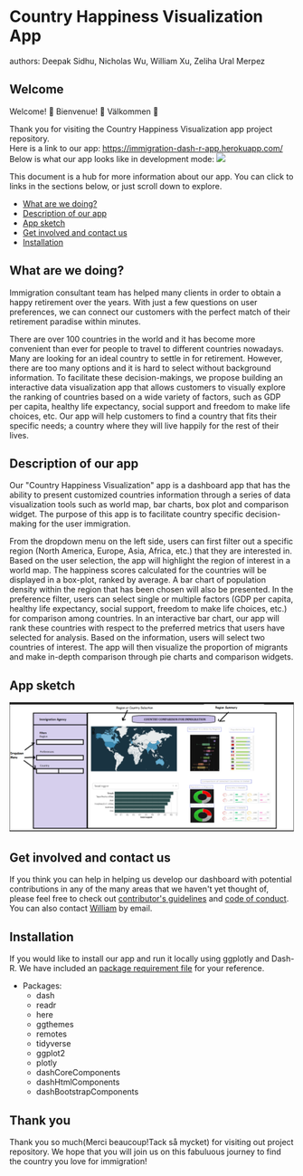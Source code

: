 # Country Happiness Visualization App

authors: Deepak Sidhu, Nicholas Wu, William Xu, Zeliha Ural Merpez

## Welcome
Welcome! 🎉  Bienvenue! 🎈 Välkommen 👋

Thank you for visiting the Country Happiness Visualization app project repository. 
<br> Here is a link to our app: https://immigration-dash-r-app.herokuapp.com/
<br> Below is what our app looks like in development mode:
<img src="images/happinessapp.gif" />


This document is a hub for more information about our app. You can click to links in the sections below, or just scroll down to explore.
* [What are we doing?](#what-are-we-doing)
* [Description of our app](#description-of-our-app)
* [App sketch](#app-sketch)
* [Get involved and contact us](#get-involved-and-contact-us)
* [Installation](#installation)

## What are we doing?
Immigration consultant team has helped many clients in order to obtain a happy retirement over the years. With just a few questions on user preferences, we can connect our customers with the perfect match of their retirement paradise within minutes.

There are over 100 countries in the world and it has become more convenient than ever for people to travel to different countries nowadays. Many are looking for an ideal country to settle in for retirement. However, there are too many options and it is hard to select without background information. To facilitate these decision-makings, we propose building an interactive data visualization app that allows customers to visually explore the ranking of countries based on a wide variety of factors, such as GDP per capita, healthy life expectancy, social support and freedom to make life choices, etc. Our app will help customers to find a country that fits their specific needs; a country where they will live happily for the rest of their lives.


## Description of our app
Our "Country Happiness Visualization" app is a dashboard app that has the ability to present customized countries information through a series of data visualization tools such as world map, bar charts, box plot and comparison widget. The purpose of this app is to facilitate country specific decision-making for the user immigration. 

From the dropdown menu on the left side, users can first filter out a specific region (North America, Europe, Asia, Africa, etc.) that they are interested in. Based on the user selection, the app will highlight the region of interest in a world map. The happiness scores calculated for the countries will be displayed in a box-plot, ranked by average. A bar chart of population density within the region that has been chosen will also be presented. In the preference filter, users can select single or multiple factors (GDP per capita, healthy life expectancy, social support, freedom to make life choices, etc.) for comparison among countries. In an interactive bar chart, our app will rank these countries with respect to the preferred metrics that users have selected for analysis. Based on the information, users will select two countries of interest. The app will then visualize the proportion of migrants and make in-depth comparison through pie charts and comparison widgets.

## App sketch
<img src="images/sketch.png" />

## Get involved and contact us
If you think you can help in helping us develop our dashboard with potential contributions in any of the many areas that we haven't yet thought of, please feel free to check out [contributor's guidelines](CONTRIBUTING.md) and [code of conduct](CODE_OF_CONDUCT.md).
You can also contact [William][link_william] by email.

## Installation
If you would like to install our app and run it locally using ggplotly and Dash-R. We have included an [package requirement file](init.R) for your reference.
- Packages:
  - dash
  - readr
  - here
  - ggthemes
  - remotes
  - tidyverse
  - ggplot2
  - plotly
  - dashCoreComponents
  - dashHtmlComponents
  - dashBootstrapComponents

## Thank you
Thank you so much(Merci beaucoup!Tack så mycket) for visiting out project repository. We hope that you will join us on this fabuluous journey to find the country you love for immigration!

[link_william]: https://github.com/williamxu7
